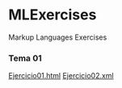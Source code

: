 # MLExercises
Markup Languages Exercises

### Tema 01
[Ejercicio01.html](/Tema01/Ejercicio01.html)
[Ejercicio02.xml](/Tema01/Ejercicio02.xml)
